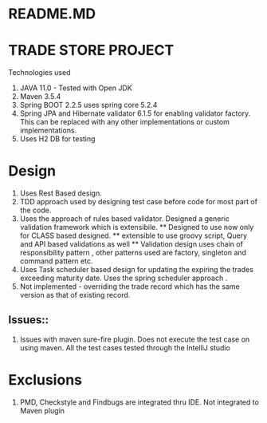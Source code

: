 README.MD
=====================

TRADE STORE PROJECT
====================

Technologies used 

1. JAVA 11.0 - Tested with Open JDK
2. Maven 3.5.4
3. Spring BOOT 2.2.5 uses spring core 5.2.4
3. Spring JPA and Hibernate validator 6.1.5 for enabling validator factory. This can be replaced with any other implementations or custom implementations.
4. Uses H2 DB for testing

Design
=======
1. Uses Rest Based design.
2. TDD approach used by designing test case before code for most part of the code. 
3. Uses the approach of rules based validator. Designed a generic validation framework which is extensibile. 
	** Designed to use now only for CLASS based designed.
	** extensible to use groovy script, Query and API based validations as well
	** Validation design uses chain of responsibility pattern , other patterns used are  factory, singleton and command pattern etc.
4. Uses Task scheduler based design for updating the expiring the trades exceeding maturity date. Uses the spring scheduler approach .
5. Not implemented - overriding the trade record which has the same version as that of existing record.	

Issues::
--------
1. Issues with maven sure-fire plugin. Does not execute the test case on using maven. All the test cases tested through the IntelliJ studio

Exclusions
===========
1. PMD, Checkstyle and Findbugs are integrated thru IDE. Not integrated to Maven plugin
